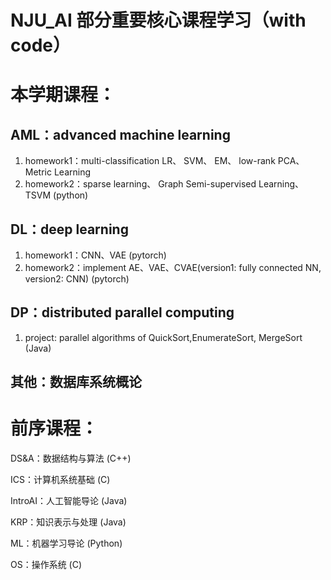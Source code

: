 # NJU_AI 部分重要核心课程学习（with code）
# 本学期课程：
## AML：advanced machine learning
1. homework1：multi-classification LR、 SVM、 EM、 low-rank PCA、 Metric Learning
2. homework2：sparse learning、 Graph Semi-supervised Learning、TSVM (python)

## DL：deep learning
1. homework1：CNN、VAE (pytorch)
2. homework2：implement AE、VAE、CVAE(version1: fully connected NN, version2: CNN) (pytorch)

## DP：distributed parallel computing
1. project: parallel algorithms of QuickSort,EnumerateSort, MergeSort (Java)

## 其他：数据库系统概论

# 前序课程：
 DS&A：数据结构与算法 (C++)

 ICS：计算机系统基础 (C)

 IntroAI：人工智能导论 (Java)

 KRP：知识表示与处理 (Java)

 ML：机器学习导论 (Python)

 OS：操作系统 (C)

